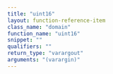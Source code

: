 ```yaml
---
title: "uint16"
layout: function-reference-item
class_name: "domain"
function_name: "uint16"
snippet: ""
qualifiers: ""
return_type: "varargout"
arguments: "(varargin)"
---
```


<pre class="help-text"></pre>
